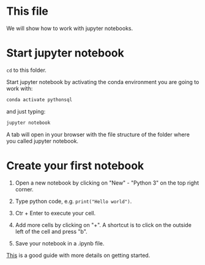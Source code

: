 # This file

We will show how to work with jupyter notebooks.

# Start jupyter notebook

`cd` to this folder.

Start jupyter notebook by activating the conda environment you are going to work with:

```bash
conda activate pythonsql
```

and just typing:

```bash
jupyter notebook
```

A tab will open in your browser with the file structure of the folder where you called jupyter notebook.

# Create your first notebook

1. Open a new notebook by clicking on "New" - "Python 3" on the top right corner.

2. Type python code, e.g. `print("Hello world")`.

3. Ctr + Enter to execute your cell.

4. Add more cells by clicking on "+". A shortcut is to click on the outside left of the cell and press "b".

5. Save your notebook in a .ipynb file.

[This](https://medium.com/velotio-perspectives/the-ultimate-beginners-guide-to-jupyter-notebooks-6b00846ed2af) is a good guide with more details on getting started.
